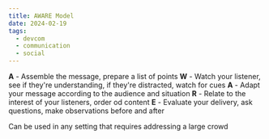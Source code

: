 ```yaml
---
title: AWARE Model
date: 2024-02-19
tags:
  - devcom
  - communication
  - social
---
```

**A** - Assemble the message, prepare a list of points
**W** - Watch your listener, see if they're understanding, if they're distracted, watch for cues 
**A** - Adapt your message according to the audience and situation
**R** - Relate to the interest of your listeners, order od content
**E** - Evaluate your delivery, ask questions, make observations before and after


Can be used in any setting that requires addressing a large crowd

